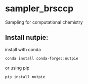 # sampler_brsccp

Sampling for computational chemistry

## Install nutpie:

install with conda

```bash
conda install conda-forge::nutpie
```

or using pip

```bash
pip install nutpie
```
